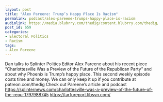 ```yaml
---
layout: post
title: "Alex Pareene: Trump’s Happy Place Is Racism"
permalink: podcast/alex-pareene-trumps-happy-place-is-racism
audiolink: https://media.blubrry.com/thedig/content.blubrry.com/thedig/The_Dig_-_EP_42_-_Pareene.mp3
post_id: 659
categories: 
- Electoral Politics
- Racism
tags: 
- Alex Pareene
---
```


Dan talks to Splinter Politics Editor Alex Pareene about his recent piece “Charlottesville Was a Preview of the Future of the Republican Party” and about why Phoenix is Trump’s happy place. This second weekly episode costs time and money. We can only keep it up if you contribute at patreon.com/thedig Check out Pareene’s article and podcast https://splinternews.com/charlottesville-was-a-preview-of-the-future-of-the-repu-1797988745 https://tarfureport.libsyn.com/